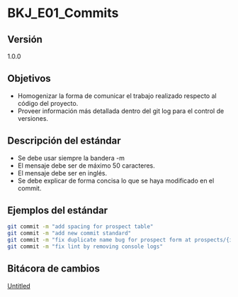 # BKJ_E01_Commits

## Versión[](https://ace-software-development.github.io/Manual-de-Operaciones/docs/BlackJack/Estandares/E01_Commits#versi%C3%B3n)

1.0.0

## Objetivos[](https://ace-software-development.github.io/Manual-de-Operaciones/docs/BlackJack/Estandares/E01_Commits#objetivos)

- Homogenizar la forma de comunicar el trabajo realizado respecto al código del proyecto.
- Proveer información más detallada dentro del git log para el control de versiones.

## Descripción del estándar[](https://ace-software-development.github.io/Manual-de-Operaciones/docs/BlackJack/Estandares/E01_Commits#descripci%C3%B3n-del-est%C3%A1ndar)

- Se debe usar siempre la bandera -m
- El mensaje debe ser de máximo 50 caracteres.
- El mensaje debe ser en inglés.
- Se debe explicar de forma concisa lo que se haya modificado en el commit.

## Ejemplos del estándar[](https://ace-software-development.github.io/Manual-de-Operaciones/docs/BlackJack/Estandares/E01_Commits#ejemplos-del-est%C3%A1ndar)

```bash
git commit -m "add spacing for prospect table"
git commit -m "add new commit standard"
git commit -m "fix duplicate name bug for prospect form at prospects/{id}"
git commit -m "fix lint by removing console logs"
```

## Bitácora de cambios

[Untitled](BKJ_E01_Commits%20070395d29e4c4e8c9a3b53ed98a5bfe7/Untitled%20Database%209c15d3a69427460298913d9bcbb2e106.csv)